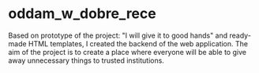 # oddam_w_dobre_rece
Based on prototype of the project: "I will give it to good hands" and ready-made HTML templates, I created the backend of the web application. The aim of the project is to create a place where everyone will be able to give away unnecessary things to trusted institutions.
